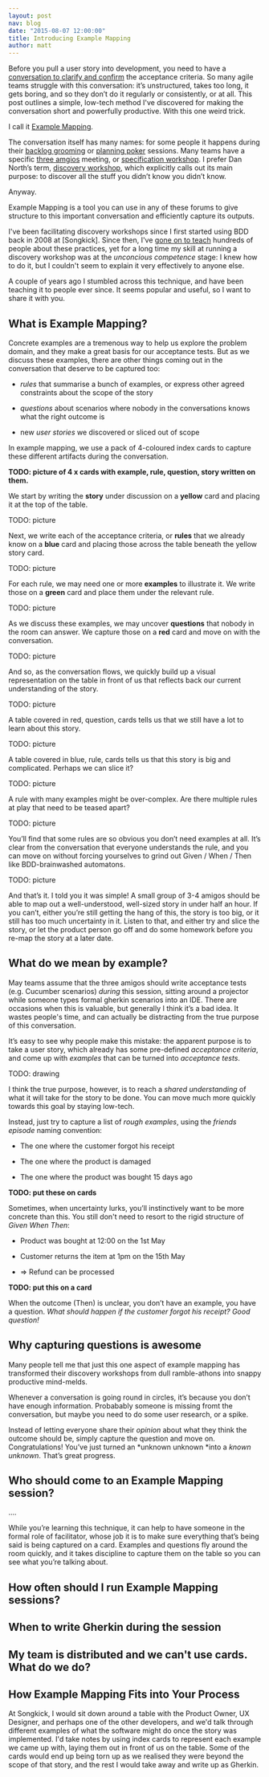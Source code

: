 ```yaml
---
layout: post
nav: blog
date: "2015-08-07 12:00:00"
title: Introducing Example Mapping
author: matt
---
```


Before you pull a user story into development, you need to have a [conversation
to clarify and
confirm](<http://ronjeffries.com/xprog/articles/expcardconversationconfirmation/>)
the acceptance criteria. So many agile teams struggle with this conversation:
it’s unstructured, takes too long, it gets boring, and so they don’t do it
regularly or consistently, or at all. This post outlines a simple, low-tech
method I've discovered for making the conversation short and powerfully
productive. With this one weird trick.

I call it [Example Mapping](<https://twitter.com/search?q=%23ExampleMapping>).

The conversation itself has many names: for some people it happens during their
[backlog grooming](<http://scrummethodology.com/scrum-backlog-grooming/>) or
[planning poker](<https://www.mountaingoatsoftware.com/agile/planning-poker>)
sessions. Many teams have a specific [three
amgios](<http://www.velocitypartners.net/blog/2014/02/11/the-3-amigos-in-agile-teams/>)
meeting, or [specification
workshop](<http://gojko.net/2008/11/12/specification-workshops-an-agile-way-to-get-better-requirements/>).
I prefer Dan North’s term, [discovery
workshop](<http://dannorth.net/2010/08/30/introducing-deliberate-discovery/>),
which explicitly calls out its main purpose: to discover all the stuff you
didn’t know you didn’t know.

Anyway.

Example Mapping is a tool you can use in any of these forums to give structure
to this important conversation and efficiently capture its outputs.

I've been facilitating discovery workshops since I first started using BDD back
in 2008 at [Songkick]. Since then, I've [gone on to
teach](<http://cucumber.io/training>) hundreds of people about these practices,
yet for a long time my skill at running a discovery workshop was at the
*unconcious competence* stage: I knew how to do it, but I couldn't seem to
explain it very effectively to anyone else.

A couple of years ago I stumbled across this technique, and have been teaching
it to people ever since. It seems popular and useful, so I want to share it with
you.

What is Example Mapping?
------------------------

Concrete examples are a tremenous way to help us explore the problem domain, and
they make a great basis for our acceptance tests. But as we discuss these
examples, there are other things coming out in the conversation that deserve to
be captured too:

-   *rules* that summarise a bunch of examples, or express other agreed
    constraints about the scope of the story

-   *questions* about scenarios where nobody in the conversations knows what the
    right outcome is

-   new *user stories* we discovered or sliced out of scope

In example mapping, we use a pack of 4-coloured index cards to capture these
different artifacts during the conversation.

**TODO: picture of 4 x cards with example, rule, question, story written on
them.**

We start by writing the **story** under discussion on a **yellow** card and
placing it at the top of the table.

TODO: picture

Next, we write each of the acceptance criteria, or **rules** that we already
know on a **blue** card and placing those across the table beneath the yellow
story card.

TODO: picture

For each rule, we may need one or more **examples** to illustrate it. We write
those on a **green** card and place them under the relevant rule.

TODO: picture

As we discuss these examples, we may uncover **questions** that nobody in the
room can answer. We capture those on a **red** card and move on with the
conversation.

TODO: picture

And so, as the conversation flows, we quickly build up a visual representation
on the table in front of us that reflects back our current understanding of the
story.

TODO: picture

A table covered in red, question, cards tells us that we still have a lot to
learn about this story.

TODO: picture

A table covered in blue, rule, cards tells us that this story is big and
complicated. Perhaps we can slice it?

TODO: picture

A rule with many examples might be over-complex. Are there multiple rules at
play that need to be teased apart?

TODO: picture

You’ll find that some rules are so obvious you don’t need examples at all. It’s
clear from the conversation that everyone understands the rule, and you can move
on without forcing yourselves to grind out Given / When / Then like
BDD-brainwashed automatons.

TODO: picture

And that’s it. I told you it was simple! A small group of 3-4 amigos should be
able to map out a well-understood, well-sized story in under half an hour. If
you can’t, either you’re still getting the hang of this, the story is too big,
or it still has too much uncertainty in it. Listen to that, and either try and
slice the story, or let the product person go off and do some homework before
you re-map the story at a later date.

What do we mean by example?
---------------------------

May teams assume that the three amigos should write acceptance tests (e.g.
Cucumber scenarios) *during* this session, sitting around a projector while
someone types formal gherkin scenarios into an IDE. There are occasions when
this is valuable, but generally I think it’s a bad idea. It wastes people's
time, and can actually be distracting from the true purpose of this
conversation.

It’s easy to see why people make this mistake: the apparent purpose is to take a
user story, which already has some pre-defined *acceptance criteria*, and come
up with *examples* that can be turned into *acceptance tests*.

TODO: drawing

I think the true purpose, however, is to reach a *shared understanding* of what
it will take for the story to be done. You can move much more quickly towards
this goal by staying low-tech.

Instead, just try to capture a list of *rough examples*, using the *friends
episode* naming convention:

-   The one where the customer forgot his receipt

-   The one where the product is damaged

-   The one where the product was bought 15 days ago

**TODO: put these on cards**

Sometimes, when uncertainty lurks, you’ll instinctively want to be more concrete
than this. You still don't need to resort to the rigid structure of *Given When
Then*:

-   Product was bought at 12:00 on the 1st May

-   Customer returns the item at 1pm on the 15th May

-   =\> Refund can be processed

**TODO: put this on a card**

When the outcome (Then) is unclear, you don’t have an example, you have a
question. *What should happen if the customer forgot his receipt? Good
question!*

Why capturing questions is awesome
----------------------------------

Many people tell me that just this one aspect of example mapping has transformed
their discovery workshops from dull ramble-athons into snappy productive
mind-melds.

Whenever a conversation is going round in circles, it’s because you don’t have
enough information. Probabably someone is missing fromt the conversation, but
maybe you need to do some user research, or a spike.

Instead of letting everyone share their *opinion* about what they think the
outcome should be, simply capture the question and move on. Congratulations!
You’ve just turned an *unknown unknown *into a *known unknown*. That’s great
progress.

Who should come to an Example Mapping session?
----------------------------------------------

….

While you’re learning this technique, it can help to have someone in the formal
role of facilitator, whose job it is to make sure everything that’s being said
is being captured on a card. Examples and questions fly around the room quickly,
and it takes discipline to capture them on the table so you can see what you’re
talking about.

How often should I run Example Mapping sessions?
------------------------------------------------

When to write Gherkin during the session
----------------------------------------

My team is distributed and we can't use cards. What do we do?
-------------------------------------------------------------

How Example Mapping Fits into Your Process
------------------------------------------

At Songkick, I would sit down around a table with the Product Owner, UX
Designer, and perhaps one of the other developers, and we'd talk through
different examples of what the software might do once the story was implemented.
I'd take notes by using index cards to represent each example we came up with,
laying them out in front of us on the table. Some of the cards would end up
being torn up as we realised they were beyond the scope of that story, and the
rest I would take away and write up as Gherkin.
